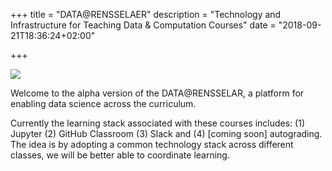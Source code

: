 +++
title = "DATA@RENSSELAER"
description = "Technology and Infrastructure for Teaching Data & Computation Courses"
date = "2018-09-21T18:36:24+02:00"

+++

![](/images/rpilogo.png)

Welcome to the alpha version of the DATA@RENSSELAR, a platform for enabling data science across the curriculum.

Currently the learning stack associated with these courses includes: (1) Jupyter (2) GitHub Classroom (3) Slack and (4) [coming soon] autograding. The idea is by adopting a common technology stack across different classes, we will be better able to coordinate learning.

